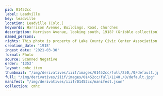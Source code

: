 ```yaml
---
pid: 01452cc
label: Leadville
key: leadville
location: Leadville (Colo.)
keywords: Harrison Avenue, Buildings, Road, Churches
description: Harrison Avenue, looking south, 1918? (Gribble collection)
named_persons: 
rights: This photo is property of Lake County Civic Center Association.
creation_date: '1918'
ingest_date: '2021-03-30'
format: Photo
source: Scanned Negative
order: '1353'
layout: cmhc_item
thumbnail: "/img/derivatives/iiif/images/01452cc/full/250,/0/default.jpg"
full: "/img/derivatives/iiif/images/01452cc/full/1140,/0/default.jpg"
manifest: "/img/derivatives/iiif/01452cc/manifest.json"
collection: cmhc
---
```

